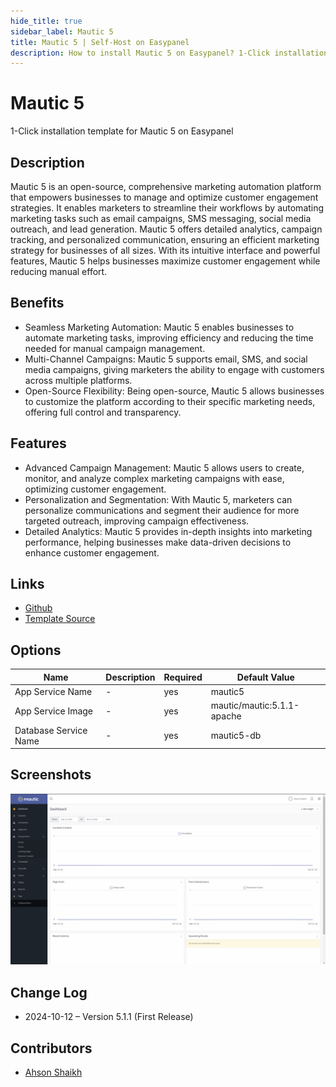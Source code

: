 ```yaml
---
hide_title: true
sidebar_label: Mautic 5
title: Mautic 5 | Self-Host on Easypanel
description: How to install Mautic 5 on Easypanel? 1-Click installation template for Mautic 5 on Easypanel
---
```


<!-- generated -->

# Mautic 5

1-Click installation template for Mautic 5 on Easypanel

## Description

Mautic 5 is an open-source, comprehensive marketing automation platform that empowers businesses to manage and optimize customer engagement strategies. It enables marketers to streamline their workflows by automating marketing tasks such as email campaigns, SMS messaging, social media outreach, and lead generation. Mautic 5 offers detailed analytics, campaign tracking, and personalized communication, ensuring an efficient marketing strategy for businesses of all sizes. With its intuitive interface and powerful features, Mautic 5 helps businesses maximize customer engagement while reducing manual effort.

## Benefits

- Seamless Marketing Automation: Mautic 5 enables businesses to automate marketing tasks, improving efficiency and reducing the time needed for manual campaign management.
- Multi-Channel Campaigns: Mautic 5 supports email, SMS, and social media campaigns, giving marketers the ability to engage with customers across multiple platforms.
- Open-Source Flexibility: Being open-source, Mautic 5 allows businesses to customize the platform according to their specific marketing needs, offering full control and transparency.

## Features

- Advanced Campaign Management: Mautic 5 allows users to create, monitor, and analyze complex marketing campaigns with ease, optimizing customer engagement.
- Personalization and Segmentation: With Mautic 5, marketers can personalize communications and segment their audience for more targeted outreach, improving campaign effectiveness.
- Detailed Analytics: Mautic 5 provides in-depth insights into marketing performance, helping businesses make data-driven decisions to enhance customer engagement.

## Links

- [Github](https://github.com/mautic/mautic)
- [Template Source](https://github.com/easypanel-io/templates/tree/main/templates/mautic5)

## Options

Name | Description | Required | Default Value
-|-|-|-
App Service Name | - | yes | mautic5
App Service Image | - | yes | mautic/mautic:5.1.1-apache
Database Service Name | - | yes | mautic5-db

## Screenshots

![Mautic 5 Screenshot](./assets/screenshot.png)

## Change Log

- 2024-10-12 – Version 5.1.1 (First Release)

## Contributors

- [Ahson Shaikh](https://github.com/Ahson-Shaikh)
